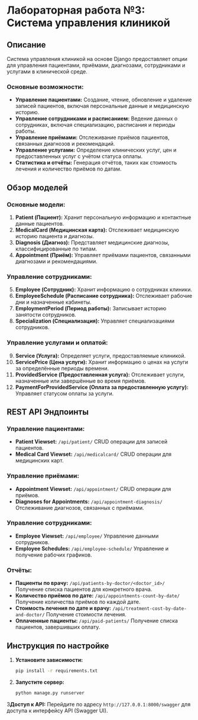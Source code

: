 # Лабораторная работа №3: Система управления клиникой

## Описание

Система управления клиникой на основе Django предоставляет опции для управления пациентами, приёмами, диагнозами, сотрудниками и услугами в клинической среде. 

### Основные возможности:
- **Управление пациентами:** Создание, чтение, обновление и удаление записей пациентов, включая персональные данные и медицинскую историю.
- **Управление сотрудниками и расписанием:** Ведение данных о сотрудниках, включая специализацию, расписания и периоды работы.
- **Управление приёмами:** Отслеживание приёмов пациентов, связанных диагнозов и рекомендаций.
- **Управление услугами:** Определение клинических услуг, цен и предоставленных услуг с учётом статуса оплаты.
- **Статистика и отчёты:** Генерация отчётов, таких как стоимость лечения и количество приёмов по датам.

## Обзор моделей

### Основные модели:
1. **Patient (Пациент):** Хранит персональную информацию и контактные данные пациентов.
2. **MedicalCard (Медицинская карта):** Отслеживает медицинскую историю пациента и диагнозы.
3. **Diagnosis (Диагноз):** Представляет медицинские диагнозы, классифицированные по типам.
4. **Appointment (Приём):** Управляет приёмами пациентов, связанными диагнозами и рекомендациями.

### Управление сотрудниками:
5. **Employee (Сотрудник):** Хранит информацию о сотрудниках клиники.
6. **EmployeeSchedule (Расписание сотрудника):** Отслеживает рабочие дни и назначенные кабинеты.
7. **EmploymentPeriod (Период работы):** Записывает историю занятости сотрудников.
8. **Specialization (Специализация):** Управляет специализациями сотрудников.

### Управление услугами и оплатой:
9. **Service (Услуга):** Определяет услуги, предоставляемые клиникой.
10. **ServicePrice (Цена услуги):** Хранит информацию о ценах на услуги за определённые периоды времени.
11. **ProvidedService (Предоставленная услуга):** Отслеживает услуги, назначенные или завершённые во время приёмов.
12. **PaymentForProvidedService (Оплата за предоставленную услугу):** Управляет статусом оплаты за услуги.

## REST API Эндпоинты

### Управление пациентами:
- **Patient Viewset:** `/api/patient/` CRUD операции для записей пациентов.
- **Medical Card Viewset:** `/api/medicalcard/` CRUD операции для медицинских карт.

### Управление приёмами:
- **Appointment Viewset:** `/api/appointment/` CRUD операции для приёмов.
- **Diagnoses for Appointments:** `/api/appointment-diagnosis/` Отслеживание диагнозов, связанных с приёмами.

### Управление сотрудниками:
- **Employee Viewset:** `/api/employee/` Управление данными сотрудников.
- **Employee Schedules:** `/api/employee-schedule/` Управление и получение рабочих графиков.

### Отчёты:
- **Пациенты по врачу:** `/api/patients-by-doctor/<doctor_id>/` Получение списка пациентов для конкретного врача.
- **Количество приёмов по дате:** `/api/appointments-count-by-date/` Получение количества приёмов по каждой дате.
- **Стоимость лечения по дате и врачу:** `/api/treatment-cost-by-date-and-doctor/` Получение стоимости лечения.
- **Оплаченные пациенты:** `/api/paid-patients/` Получение списка пациентов, завершивших оплату.

## Инструкция по настройке

1. **Установите зависимости:**
   ```bash
   pip install -r requirements.txt
   ```

2. **Запустите сервер:**
   ```bash
   python manage.py runserver
   ```

3**Доступ к API:**
   Перейдите по адресу `http://127.0.0.1:8000/swagger` для доступа к интерфейсу API (Swagger UI).
